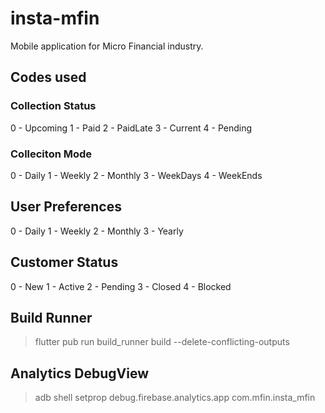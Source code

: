 # insta-mfin

Mobile application for Micro Financial industry.


## Codes used

### Collection Status 
0 - Upcoming
1 - Paid
2 - PaidLate
3 - Current
4 - Pending

### Colleciton Mode
 0 - Daily
 1 - Weekly
 2 - Monthly
 3 - WeekDays
 4 - WeekEnds

## User Preferences
 0 - Daily
 1 - Weekly
 2 - Monthly
 3 - Yearly

## Customer Status
 0 - New
 1 - Active
 2 - Pending
 3 - Closed
 4 - Blocked

## Build Runner

> flutter pub run build_runner build --delete-conflicting-outputs

## Analytics DebugView

> adb shell setprop debug.firebase.analytics.app com.mfin.insta_mfin
